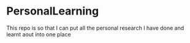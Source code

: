 # PersonalLearning

This repo is so that I can put all the personal research I have done and learnt aout into one place
